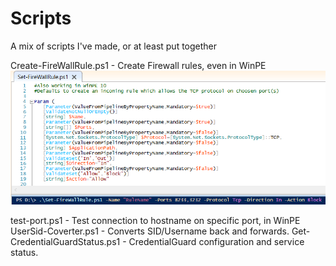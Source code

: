 # Scripts
A mix of scripts I've made, or at least put together

Create-FireWallRule.ps1 - Create Firewall rules, even in WinPE
![alt text](https://raw.githubusercontent.com/MattiasC85/Scripts/master/CreateFWRule.png)

test-port.ps1  - Test connection to hostname on specific port, in WinPE
UserSid-Coverter.ps1 - Converts SID/Username back and forwards.
Get-CredentialGuardStatus.ps1 - CredentialGuard configuration and service status.
